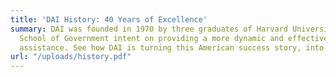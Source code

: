 ```yaml
---
title: 'DAI History: 40 Years of Excellence'
summary: DAI was founded in 1970 by three graduates of Harvard University’s Kennedy
  School of Government intent on providing a more dynamic and effective brand of development
  assistance. See how DAI is turning this American success story, into a global one.
url: "/uploads/history.pdf"
---
```

